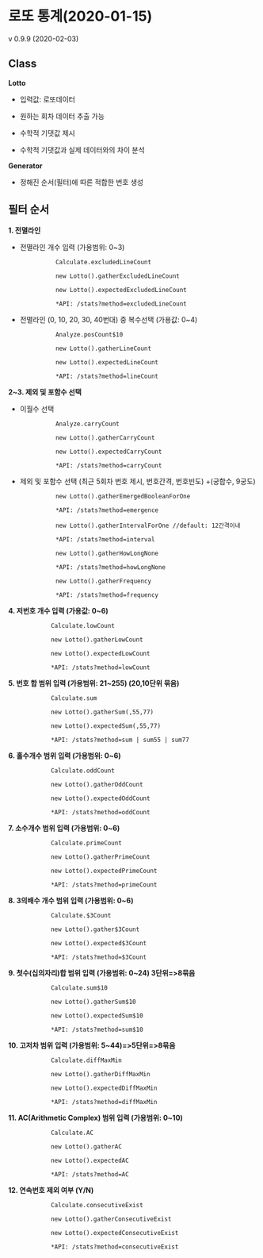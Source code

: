 
# 로또 통계(2020-01-15)

v 0.9.9 (2020-02-03)

## Class

**Lotto**

* 입력값: 로또데이터

* 원하는 회차 데이터 추출 가능

* 수학적 기댓값 제시

* 수학적 기댓값과 실제 데이터와의 차이 분석

**Generator**

* 정해진 순서(필터)에 따른 적합한 번호 생성

## 필터 순서

**1. 전멸라인**
* 전멸라인 개수 입력 (가용범위: 0~3)

                Calculate.excludedLineCount

                new Lotto().gatherExcludedLineCount

                new Lotto().expectedExcludedLineCount

                *API: /stats?method=excludedLineCount

* 전멸라인 (0, 10, 20, 30, 40번대) 중 복수선택 (가용값: 0~4)

                Analyze.posCount$10

                new Lotto().gatherLineCount

                new Lotto().expectedLineCount

                *API: /stats?method=lineCount


**2~3. 제외 및 포함수 선택**
* 이월수 선택

                Analyze.carryCount

                new Lotto().gatherCarryCount

                new Lotto().expectedCarryCount

                *API: /stats?method=carryCount

* 제외 및 포함수 선택 (최근 5회차 번호 제시, 번호간격, 번호빈도) +(궁합수, 9궁도)

                new Lotto().gatherEmergedBooleanForOne

                *API: /stats?method=emergence

                new Lotto().gatherIntervalForOne //default: 12간격이내

                *API: /stats?method=interval

                new Lotto().gatherHowLongNone

                *API: /stats?method=howLongNone

                new Lotto().gatherFrequency

                *API: /stats?method=frequency

**4. 저번호 개수 입력 (가용값: 0~6)**
    
                Calculate.lowCount
                
                new Lotto().gatherLowCount
                
                new Lotto().expectedLowCount

                *API: /stats?method=lowCount

**5. 번호 합 범위 입력 (가용범위: 21~255) (20,10단위 묶음)**
    
                Calculate.sum
                
                new Lotto().gatherSum(,55,77)
                
                new Lotto().expectedSum(,55,77)

                *API: /stats?method=sum | sum55 | sum77

**6. 홀수개수 범위 입력 (가용범위: 0~6)**
    
                Calculate.oddCount
                
                new Lotto().gatherOddCount
                
                new Lotto().expectedOddCount

                *API: /stats?method=oddCount

**7. 소수개수 범위 입력 (가용범위: 0~6)**
    
                Calculate.primeCount
                
                new Lotto().gatherPrimeCount
                
                new Lotto().expectedPrimeCount

                *API: /stats?method=primeCount

**8. 3의배수 개수 범위 입력 (가용범위: 0~6)**
    
                Calculate.$3Count
                
                new Lotto().gather$3Count
                
                new Lotto().expected$3Count

                *API: /stats?method=$3Count

**9. 첫수(십의자리)합 범위 입력 (가용범위: 0~24) 3단위=>8묶음**
    
                Calculate.sum$10
                
                new Lotto().gatherSum$10
                
                new Lotto().expectedSum$10

                *API: /stats?method=sum$10

**10. 고저차 범위 입력 (가용범위: 5~44)=>5단위=>8묶음**
    
                Calculate.diffMaxMin
                
                new Lotto().gatherDiffMaxMin
                
                new Lotto().expectedDiffMaxMin

                *API: /stats?method=diffMaxMin

**11. AC(Arithmetic Complex) 범위 입력 (가용범위: 0~10)**
    
                Calculate.AC
                
                new Lotto().gatherAC
                
                new Lotto().expectedAC

                *API: /stats?method=AC

**12. 연속번호 제외 여부 (Y/N)**
    
                Calculate.consecutiveExist
                
                new Lotto().gatherConsecutiveExist
                
                new Lotto().expectedConsecutiveExist
                
                *API: /stats?method=consecutiveExist
